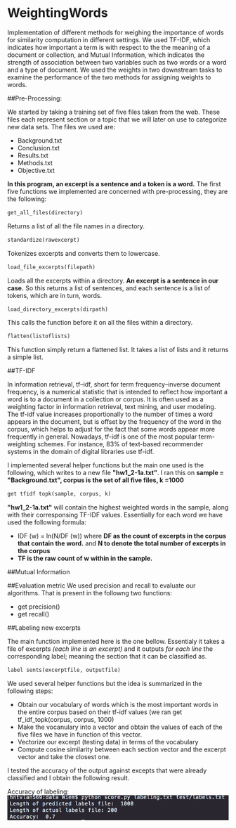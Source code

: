 # WeightingWords

Implementation of different methods for weighing the importance of words for similarity computation in different settings. We used TF-IDF, which indicates how important a term is with respect to the the meaning of a document or collection, and Mutual Information, which indicates the strength of association between two variables such as two words or a word and a type of document. We used the weights in two downstream tasks to examine the performance of the two methods for assigning weights to words.


##Pre-Processing:

We started by taking a training set of five files taken from the web. These files each represent  section or a topic that we will later on use to categorize new data sets. The files we used are:

  * Background.txt
  * Conclusion.txt
  * Results.txt
  * Methods.txt
  * Objective.txt

**In this program, an excerpt is a sentence and a token is a word.**
The first five functions we implemented are concerned with pre-processing, they are the following:

```python
get_all_files(directory)
```
Returns a list of all the file names in a directory.
```python
standardize(rawexcerpt)
```
Tokenizes excerpts and converts them to lowercase.
```python
load_file_excerpts(filepath)
```
Loads all the excerpts within a directory. **An excerpt is a sentence in our case.** So this returns a list of sentences, and each sentence is a list of tokens, which are in turn, words. 
```python
load_directory_excerpts(dirpath)
```
This calls the function before it on all the files within a directory.
```python
flatten(listoflists)
```
This function simply return a flattened list. It takes a list of lists and it returns a simple list.

##TF-IDF

In information retrieval, tf–idf, short for term frequency–inverse document frequency, is a numerical statistic that is intended to reflect how important a word is to a document in a collection or corpus. It is often used as a weighting factor in information retrieval, text mining, and user modeling. The tf-idf value increases proportionally to the number of times a word appears in the document, but is offset by the frequency of the word in the corpus, which helps to adjust for the fact that some words appear more frequently in general. Nowadays, tf-idf is one of the most popular term-weighting schemes. For instance, 83% of text-based recommender systems in the domain of digital libraries use tf-idf.

I implemented several helper functions but the main one used is the following, which writes to a new file **"hw1_2-1a.txt"**. I ran this on **sample = "Background.txt", corpus is the set of all five files, k =1000** 
```python
get tfidf topk(sample, corpus, k)
```
**"hw1_2-1a.txt"** will contain the highest weighted words in the sample, along with their corresponsing TF-IDF values. 
Essentially for each word we have used the following formula: 

* IDF (w) = ln(N/DF (w)) where **DF as the count of excerpts in the corpus that contain the word.** and **N to denote the total number of excerpts in the corpus**
* **TF is the raw count of w within in the sample.**

##Mutual Information

##Evaluation metric
We used precision and recall to evaluate our algorithms. That is present in the followng two functions: 

* get precision()
* get recall() 

##Labeling new excerpts

The main function implemented here is the one bellow. Essentialy it takes a file of excerpts *(each line is an excerpt)* and it outputs *for each line* the corresponding label; meaning the section that it can be classified as. 
```python
label sents(excerptfile, outputfile)
```
We used several helper functions but the idea is summarized in the following steps:

* Obtain our vocabulary of words which is the most important words in the entire corpus based on their tf-idf values (we ran  get tf_idf_topk(corpus, corpus, 1000)
* Make the vocanulary into a vector and obtain the values of each of the five files we have in function of this vector.
* Vectorize our excerpt (testing data) in terms of the vocabulary
* Compute cosine similarity between each section vector and the excerpt vector and take the closest one.

I tested the accuracy of the output against excepts that were already classified and I obtain the following result.

Accuracy of labeling:
![Alt text](/s1.png?raw=true "Screenshot1")
